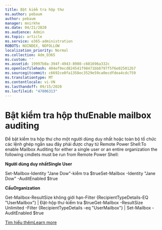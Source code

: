 ```yaml
---
title: Bật kiểm tra hộp thư
ms.author: pebaum
author: pebaum
manager: mnirkhe
ms.date: 04/21/2020
ms.audience: Admin
ms.topic: article
ms.service: o365-administration
ROBOTS: NOINDEX, NOFOLLOW
localization_priority: Normal
ms.collection: Adm_O365
ms.custom: ''
ms.assetid: 19997b0a-394f-4943-8908-c601696a332c
ms.openlocfilehash: 404ef9ecd824541f98471bb8797f5f6e025012b7
ms.sourcegitcommit: c6692ce0fa1358ec3529e59ca0ecdfdea4cdc759
ms.translationtype: MT
ms.contentlocale: vi-VN
ms.lasthandoff: 09/15/2020
ms.locfileid: "47806313"
---
```

# <a name="enable-mailbox-auditing"></a><span data-ttu-id="bae5b-102">Bật kiểm tra hộp thư</span><span class="sxs-lookup"><span data-stu-id="bae5b-102">Enable mailbox auditing</span></span>

<span data-ttu-id="bae5b-103">Để bật kiểm tra hộp thư cho một người dùng duy nhất hoặc toàn bộ tổ chức các lệnh ghép ngắn sau đây phải được chạy từ Remote Power Shell:</span><span class="sxs-lookup"><span data-stu-id="bae5b-103">To enable Mailbox Auditing for either a single user or an entire organization the following cmdlets must be run from Remote Power Shell:</span></span>
  
 <span data-ttu-id="bae5b-104">**Người dùng duy nhất**</span><span class="sxs-lookup"><span data-stu-id="bae5b-104">**Single User**</span></span>
  
<span data-ttu-id="bae5b-105">Set-Mailbox-Identity "Jane Dow"-kiểm tra $true</span><span class="sxs-lookup"><span data-stu-id="bae5b-105">Set-Mailbox -Identity "Jane Dow" -AuditEnabled $true</span></span>
  
 <span data-ttu-id="bae5b-106">**Cấu**</span><span class="sxs-lookup"><span data-stu-id="bae5b-106">**Organization**</span></span>
  
<span data-ttu-id="bae5b-107">Get-Mailbox-ResultSize không giới hạn-Filter {RecipientTypeDetails-EQ "UserMailbox"} | Đặt-hộp thư-kiểm tra $true</span><span class="sxs-lookup"><span data-stu-id="bae5b-107">Get-Mailbox -ResultSize Unlimited -Filter {RecipientTypeDetails -eq "UserMailbox"} | Set-Mailbox -AuditEnabled $true</span></span>
  
[<span data-ttu-id="bae5b-108">Tìm hiểu thêm</span><span class="sxs-lookup"><span data-stu-id="bae5b-108">Learn more</span></span>](https://docs.microsoft.com/microsoft-365/compliance/enable-mailbox-auditing)
  

